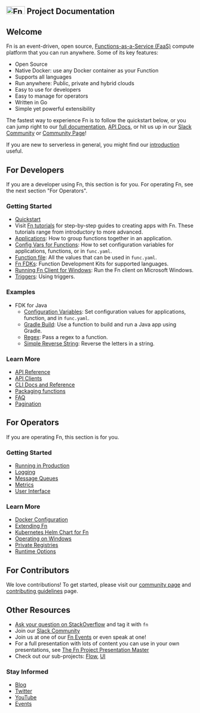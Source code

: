 ## <img src="https://fnproject.io/images/fn-300x125.png" alt="Fn Project Logo" height="21" width="50"> Project Documentation

## Welcome
Fn is an event-driven, open source, [Functions-as-a-Service (FaaS)](https://github.com/fnproject/docs/blob/master/fn/general/introduction.md) compute platform that you can run anywhere. Some of its key features:

* Open Source
* Native Docker: use any Docker container as your Function
* Supports all languages
* Run anywhere: Public, private and hybrid clouds
* Easy to use for developers
* Easy to manage for operators
* Written in Go
* Simple yet powerful extensibility

The fastest way to experience Fn is to follow the quickstart below, or you can jump right to our [full documentation](https://github.com/fnproject/docs), [API Docs](http://petstore.swagger.io/?url=https://raw.githubusercontent.com/fnproject/fn/master/docs/swagger_v2.yml), or hit us up in our [Slack Community](http://slack.fnproject.io) or [Community Page](https://github.com/fnproject/docs/tree/master/community/README.md)!

If you are new to serverless in general, you might find our [introduction](fn/general/introduction.md) useful.

## For Developers

If you are a developer using Fn, this section is for you. For operating Fn, see the next section "For Operators".

### Getting Started
* [Quickstart](https://github.com/fnproject/fn#quickstart)
* Visit [Fn tutorials](http://fnproject.io/tutorials) for step-by-step guides to creating apps with Fn. These tutorials range from introductory to more advanced.
* [Applications](fn/develop/apps.md): How to group functions together in an application.
* [Config Vars for Functions](fn/develop/configs.md): How to set configuration variables for applications, functions, or in `func.yaml`.
* [Function file](fn/develop/func-file.md): All the values that can be used in `func.yaml`.
* [Fn FDKs](fn/develop/fdks.md): Function Development Kits for supported languages.
* [Running Fn Client for Windows](fn/develop/running-fn-client-windows.md): Run the Fn client on Microsoft Windows.
* [Triggers](fn/develop/triggers.md): Using triggers.


### Examples
* FDK for Java
    * [Configuration Variables](https://github.com/fnproject/docs/tree/master/fdks/fdk-java/examples/configuration-variables): Set configuration values for applications, function, and in `func.yaml`.
    * [Gradle Build](https://github.com/fnproject/docs/tree/master/fdks/fdk-java/examples/gradle-build): Use a function to build and run a Java app using Gradle.
    * [Regex](https://github.com/fnproject/docs/tree/master/fdks/fdk-java/examples/regex-query): Pass a regex to a function.
    * [Simple Reverse String](https://github.com/fnproject/docs/tree/master/fdks/fdk-java/examples/string-reverse): Reverse the letters in a string.


### Learn More
* [API Reference](http://petstore.swagger.io/?url=https://raw.githubusercontent.com/fnproject/fn/master/docs/swagger_v2.yml)
* [API Clients](fn/develop/clients.md)
* [CLI Docs and Reference](cli/README.md)
* [Packaging functions](fn/develop/packaging.md)
* [FAQ](fn/general/faq.md)
* [Pagination](fn/develop/pagination.md)

## For Operators

If you are operating Fn, this section is for you.

### Getting Started

* [Running in Production](fn/operate/production.md)
* [Logging](fn/operate/logging.md)
* [Message Queues](fn/operate/message-queues.md)
* [Metrics](fn/operate/metrics.md)
* [User Interface](fn/operate/ui.md)

### Learn More

* [Docker Configuration](fn/operate/docker.md)
* [Extending Fn](fn/operate/extending.md)
* [Kubernetes Helm Chart for Fn](https://github.com/fnproject/fn-helm/)
* [Operating on Windows](fn/operate/windows.md)
* [Private Registries](fn/operate/private_registries.md)
* [Runtime Options](fn/operate/options.md)

## For Contributors

We love contributions! To get started, please visit our [community page](/community/README.md) and [contributing guidelines](community/CONTRIBUTING.md) page.



## Other Resources

* [Ask your question on StackOverflow](https://stackoverflow.com/questions/tagged/fn) and tag it with `fn`
* Join our [Slack Community](http://slack.fnproject.io)
* Join us at one of our [Fn Events](http://events.fnproject.io) or even speak at one!
* For a full presentation with lots of content you can use in your own presentations, see [The Fn Project Presentation Master](http://deck.fnproject.io)
* Check out our sub-projects: [Flow](https://github.com/fnproject/flow), [UI](https://github.com/fnproject/ui)


### Stay Informed

* [Blog](https://medium.com/fnproject)
* [Twitter](https://twitter.com/fnproject)
* [YouTube](https://www.youtube.com/channel/UCo3fJqEGRx9PW_ODXk3b1nw)
* [Events](http://events.fnproject.io)
